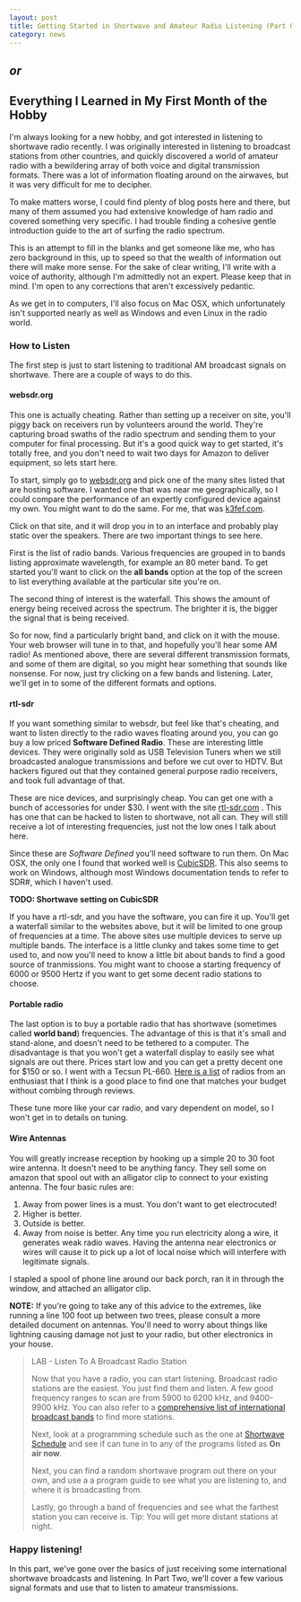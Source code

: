 ```yaml
---
layout: post
title: Getting Started in Shortwave and Amateur Radio Listening (Part One)
category: news
---
```


## *or*

## Everything I Learned in My First Month of the Hobby

I'm always looking for a new hobby, and got interested in listening to
shortwave radio recently. I was originally interested in listening to
broadcast stations from other countries, and quickly discovered a world of
amateur radio with a bewildering array of both voice and digital transmission
formats. There was a lot of information floating around on the
airwaves, but it was very difficult for me to decipher.

To make matters worse, I could find plenty of blog posts here and
there, but many of them assumed you had extensive knowledge of ham
radio and covered something very specific. I had trouble finding a
cohesive gentle introduction guide to the art of surfing the radio
spectrum.

This is an attempt to fill in the blanks and get someone like me, who
has zero background in this, up to speed so that the wealth of
information out there will make more sense. For the sake of clear
writing, I'll write with a voice of authority, although I'm admittedly
not an expert. Please keep that in mind. I'm open to any corrections
that aren't excessively pedantic.

As we get in to computers, I'll also focus on Mac OSX, which
unfortunately isn't supported nearly as well as Windows and even Linux
in the radio world.

### How to Listen

The first step is just to start listening to traditional AM broadcast
signals on shortwave. There are a couple of ways to do this.

#### websdr.org

This one is actually cheating. Rather than setting up a receiver on
site, you'll piggy back on receivers run by volunteers around the
world. They're capturing broad swaths of the radio spectrum and
sending them to your computer for final processing. But it's a good
quick way to get started, it's totally free, and you don't need to
wait two days for Amazon to deliver equipment, so lets start here.

To start, simply go to [websdr.org](http://websdr.org/) and pick one
of the many sites listed that are hosting software. I wanted one that
was near me geographically, so I could compare the performance of an
expertly configured device against my own. You might want to do the
same. For me, that was [k3fef.com](http://k3fef.com:8901/).

Click on that site, and it will drop you in to an interface and
probably play static over the speakers. There are two important things
to see here.

First is the list of radio bands. Various frequencies are
grouped in to bands listing approximate wavelength, for example an 80
meter band. To get started you'll want to click on the **all bands**
option at the top of the screen to list everything available at the
particular site you're on.

The second thing of interest is the waterfall. This shows the amount
of energy being received across the spectrum. The brighter it is, the
bigger the signal that is being received.

So for now, find a particularly bright band, and click on it with the
mouse. Your web browser will tune in to that, and hopefully you'll
hear some AM radio! As mentioned above, there are several different
transmission formats, and some of them are digital, so you might hear
something that sounds like nonsense. For now, just try clicking on a
few bands and listening. Later, we'll get in to some of the different
formats and options.

#### rtl-sdr

If you want something similar to websdr, but feel like that's
cheating, and want to listen directly to the radio waves floating
around you, you can go buy a low priced **Software Defined
Radio**. These are interesting little devices. They were originally
sold as USB Television Tuners when we still broadcasted analogue
transmissions and before we cut over to HDTV. But hackers figured out
that they contained general purpose radio receivers, and took full
advantage of that.

These are nice devices, and surprisingly cheap. You can get one with a
bunch of accessories for under $30. I went with the site
[rtl-sdr.com](https://www.rtl-sdr.com/buy-rtl-sdr-dvb-t-dongles/)
. This has one that can be hacked to listen to shortwave, not all
can. They will still receive a lot of interesting frequencies, just
not the low ones I talk about here.

Since these are *Software Defined* you'll need software to run
them. On Mac OSX, the only one I found that worked well is
[CubicSDR](https://cubicsdr.com/). This also seems to work on Windows,
although most Windows documentation tends to refer to SDR#,
which I haven't used.

**TODO: Shortwave setting on CubicSDR**

If you have a rtl-sdr, and you have the software, you can fire it
up. You'll get a waterfall similar to the websites above, but it will
be limited to one group of frequencies at a time. The above sites use
multiple devices to serve up multiple bands. The interface is a little
clunky and takes some time to get used to, and now you'll need to know
a little bit about bands to find a good source of tranmissions. You
might want to choose a starting frequency of 6000 or 9500 Hertz if you
want to get some decent radio stations to choose.

#### Portable radio

The last option is to buy a portable radio that has shortwave
(sometimes called **world band**) frequencies. The advantage of this
is that it's small and stand-alone, and doesn't need to be tethered to
a computer. The disadvantage is that you won't get a waterfall display
to easily see what signals are out there. Prices start low and you can
get a pretty decent one for $150 or so. I went with a Tecsun
PL-660. [Here is a list](https://www.amazon.com/shop/thereportoftheweek)
of radios from an enthusiast that I think is a good place to find one
that matches your budget without combing through reviews.

These tune more like your car radio, and vary dependent on model, so I
won't get in to details on tuning.

#### Wire Antennas

You will greatly increase reception by hooking up a simple 20 to 30
foot wire antenna. It doesn't need to be anything fancy. They sell
some on amazon that spool out with an alligator clip to connect to
your existing antenna. The four basic rules are:

1. Away from power lines is a must. You don't want to get electrocuted!
2. Higher is better.
3. Outside is better.
4. Away from noise is better. Any time you run electricity along a
   wire, it generates weak radio waves. Having the antenna near
   electronics or wires will cause it to pick up a lot of local noise
   which will interfere with legitimate signals.

I stapled a spool of phone line around our back porch, ran it in
through the window, and attached an alligator clip.

**NOTE:** If you're going to take any of this advice to the extremes,
like running a line 100 foot up between two trees, please consult a
more detailed document on antennas. You'll need to worry about things
like lightning causing damage not just to your radio, but other
electronics in your house.


> LAB - Listen To A Broadcast Radio Station
>
> Now that you have a radio, you can start listening. Broadcast radio
> stations are the easiest. You just find them and listen. A few good
> frequency ranges to scan are from 5900 to 6200 kHz, and 9400-9900
> kHz. You can also refer to a
>[comprehensive list of international broadcast bands](https://en.wikipedia.org/wiki/Shortwave_bands#Internationsal_broadcast_bands)
>to find more stations.
>
>
> Next, look at a programming schedule such as the one at
> [Shortwave Schedule](https://www.shortwaveschedule.com/) and see if
> can tune in to any of the programs listed as **On air now**.
>
> Next, you can find a random shortwave program out there on your own, and use a
> a program guide to see what you are listening to, and where it is
> broadcasting from.
>
> Lastly, go through a band of frequencies and see what the farthest
> station you can receive is. Tip: You will get more distant stations at night.

### Happy listening!

In this part, we've gone over the basics of just receiving some
international shortwave broadcasts and listening. In Part Two, we'll
cover a few various signal formats and use that to listen to amateur transmissions.


